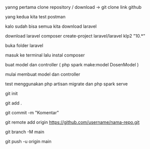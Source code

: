 yanng pertama clone repository / download -> git clone link github

yang kedua kita test postman

kalo sudah bisa semua kita download laravel

download laravel composer create-project laravel/laravel klp2 "10.*"

buka folder laravel

masuk ke terminal lalu instal composer

buat model dan controller ( php spark make:model DosenModel )

mulai membuat model dan controller

test menggunakan php artisan migrate dan php spark serve

git init

git add .

git commit -m "Komentar"

git remote add origin https://github.com/username/nama-repo.git

git branch -M main

git push -u origin main




